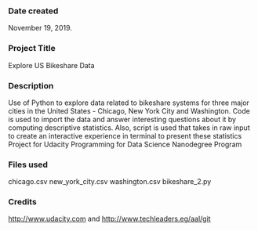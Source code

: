 ### Date created
November 19, 2019.

### Project Title
Explore US Bikeshare Data

### Description
Use of Python to explore data related to bikeshare systems for three major cities in the United States - Chicago, New York City and Washington. Code is used to import the data and answer interesting questions about it by computing descriptive statistics. Also, script is used that takes in raw input to create an interactive experience in terminal to present these statistics Project for Udacity Programming for Data Science Nanodegree Program

### Files used
chicago.csv new_york_city.csv washington.csv bikeshare_2.py

### Credits
http://www.udacity.com and http://www.techleaders.eg/aal/git

